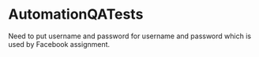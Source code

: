 # AutomationQATests

Need to put username and password for username and password which is used by Facebook assignment.
